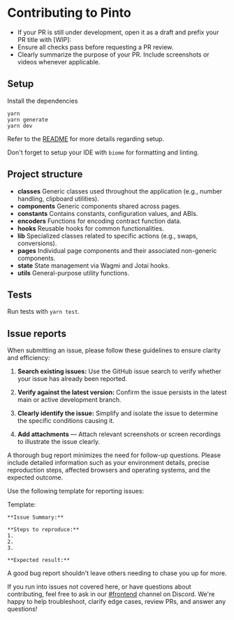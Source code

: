 # Contributing to Pinto

- If your PR is still under development, open it as a draft and prefix your PR title with [WIP]:
- Ensure all checks pass before requesting a PR review.
- Clearly summarize the purpose of your PR. Include screenshots or videos whenever applicable.

## Setup

Install the dependencies

```shell
yarn
yarn generate
yarn dev
```

Refer to the [README](/README.md) for more details regarding setup.

Don't forget to setup your IDE with `biome` for formatting and linting.

## Project structure

- **classes** Generic classes used throughout the application (e.g., number handling, clipboard utilities).
- **components** Generic components shared across pages.
- **constants** Contains constants, configuration values, and ABIs.
- **encoders** Functions for encoding contract function data.
- **hooks** Reusable hooks for common functionalities.
- **lib** Specialized classes related to specific actions (e.g., swaps, conversions).
- **pages** Individual page components and their associated non-generic components.
- **state** State management via Wagmi and Jotai hooks.
- **utils** General-purpose utility functions.

## Tests

Run tests with `yarn test`.

## Issue reports

When submitting an issue, please follow these guidelines to ensure clarity and efficiency:

1. **Search existing issues:** Use the GitHub issue search to verify whether your issue has already been reported.

2. **Verify against the latest version:** Confirm the issue persists in the latest main or active development branch.

3. **Clearly identify the issue:** Simplify and isolate the issue to determine the specific conditions causing it.

4. **Add attachments** &mdash; Attach relevant screenshots or screen recordings to illustrate the issue clearly.

A thorough bug report minimizes the need for follow-up questions. Please include detailed information such as your environment details, precise reproduction steps, affected browsers and operating systems, and the expected outcome.

Use the following template for reporting issues:

Template:

```
**Issue Summary:**

**Steps to reproduce:**
1.
2.
3.

**Expected result:**
```

A good bug report shouldn't leave others needing to chase you up for more.

If you run into issues not covered here, or have questions about contributing, feel free to ask in our [#frontend](https://discord.com/channels/1308123512216748105/1348517965997412374) channel on Discord. We're happy to help troubleshoot, clarify edge cases, review PRs, and answer any questions!
